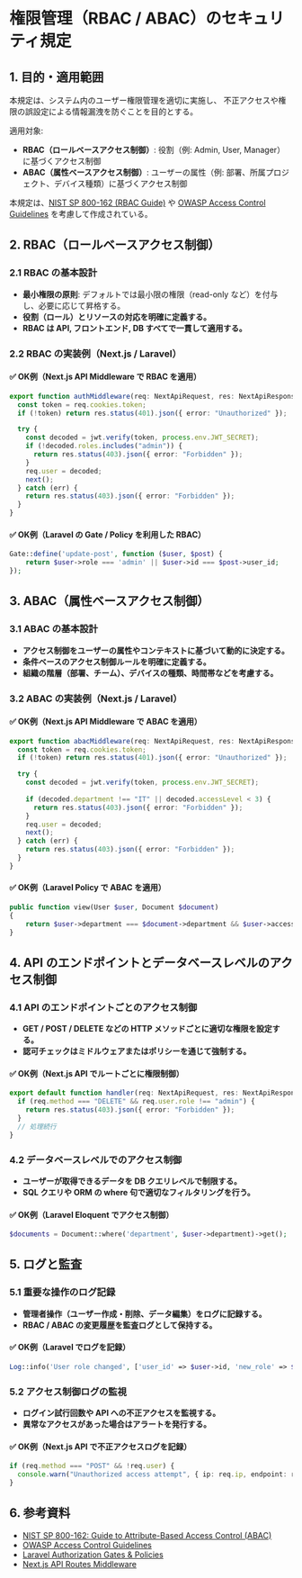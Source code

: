 # 権限管理（RBAC / ABAC）のセキュリティ規定

## 1. 目的・適用範囲

本規定は、システム内のユーザー権限管理を適切に実施し、
不正アクセスや権限の誤設定による情報漏洩を防ぐことを目的とする。

適用対象:
- **RBAC（ロールベースアクセス制御）**: 役割（例: Admin, User, Manager）に基づくアクセス制御
- **ABAC（属性ベースアクセス制御）**: ユーザーの属性（例: 部署、所属プロジェクト、デバイス種類）に基づくアクセス制御

本規定は、[NIST SP 800-162 (RBAC Guide)](https://csrc.nist.gov/publications/detail/sp/800-162/final) や [OWASP Access Control Guidelines](https://owasp.org/www-project-top-ten/) を考慮して作成されている。

## 2. RBAC（ロールベースアクセス制御）

### **2.1 RBAC の基本設計**

- **最小権限の原則**: デフォルトでは最小限の権限（read-only など）を付与し、必要に応じて昇格する。
- **役割（ロール）とリソースの対応を明確に定義する。**
- **RBAC は API, フロントエンド, DB すべてで一貫して適用する。**

### **2.2 RBAC の実装例（Next.js / Laravel）**

#### **✅ OK例（Next.js API Middleware で RBAC を適用）**

```typescript
export function authMiddleware(req: NextApiRequest, res: NextApiResponse, next: Function) {
  const token = req.cookies.token;
  if (!token) return res.status(401).json({ error: "Unauthorized" });

  try {
    const decoded = jwt.verify(token, process.env.JWT_SECRET);
    if (!decoded.roles.includes("admin")) {
      return res.status(403).json({ error: "Forbidden" });
    }
    req.user = decoded;
    next();
  } catch (err) {
    return res.status(403).json({ error: "Forbidden" });
  }
}
```

#### **✅ OK例（Laravel の Gate / Policy を利用した RBAC）**

```php
Gate::define('update-post', function ($user, $post) {
    return $user->role === 'admin' || $user->id === $post->user_id;
});
```

## 3. ABAC（属性ベースアクセス制御）

### **3.1 ABAC の基本設計**

- **アクセス制御をユーザーの属性やコンテキストに基づいて動的に決定する。**
- **条件ベースのアクセス制御ルールを明確に定義する。**
- **組織の階層（部署、チーム）、デバイスの種類、時間帯などを考慮する。**

### **3.2 ABAC の実装例（Next.js / Laravel）**

#### **✅ OK例（Next.js API Middleware で ABAC を適用）**

```typescript
export function abacMiddleware(req: NextApiRequest, res: NextApiResponse, next: Function) {
  const token = req.cookies.token;
  if (!token) return res.status(401).json({ error: "Unauthorized" });

  try {
    const decoded = jwt.verify(token, process.env.JWT_SECRET);
    
    if (decoded.department !== "IT" || decoded.accessLevel < 3) {
      return res.status(403).json({ error: "Forbidden" });
    }
    req.user = decoded;
    next();
  } catch (err) {
    return res.status(403).json({ error: "Forbidden" });
  }
}
```

#### **✅ OK例（Laravel Policy で ABAC を適用）**

```php
public function view(User $user, Document $document)
{
    return $user->department === $document->department && $user->access_level >= 3;
}
```

## 4. API のエンドポイントとデータベースレベルのアクセス制御

### **4.1 API のエンドポイントごとのアクセス制御**

- **GET / POST / DELETE などの HTTP メソッドごとに適切な権限を設定する。**
- **認可チェックはミドルウェアまたはポリシーを通じて強制する。**

#### **✅ OK例（Next.js API でルートごとに権限制御）**

```typescript
export default function handler(req: NextApiRequest, res: NextApiResponse) {
  if (req.method === "DELETE" && req.user.role !== "admin") {
    return res.status(403).json({ error: "Forbidden" });
  }
  // 処理続行
}
```

### **4.2 データベースレベルでのアクセス制御**

- **ユーザーが取得できるデータを DB クエリレベルで制限する。**
- **SQL クエリや ORM の where 句で適切なフィルタリングを行う。**

#### **✅ OK例（Laravel Eloquent でアクセス制御）**

```php
$documents = Document::where('department', $user->department)->get();
```

## 5. ログと監査

### **5.1 重要な操作のログ記録**

- **管理者操作（ユーザー作成・削除、データ編集）をログに記録する。**
- **RBAC / ABAC の変更履歴を監査ログとして保持する。**

#### **✅ OK例（Laravel でログを記録）**

```php
Log::info('User role changed', ['user_id' => $user->id, 'new_role' => $newRole]);
```

### **5.2 アクセス制御ログの監視**

- **ログイン試行回数や API への不正アクセスを監視する。**
- **異常なアクセスがあった場合はアラートを発行する。**

#### **✅ OK例（Next.js API で不正アクセスログを記録）**

```typescript
if (req.method === "POST" && !req.user) {
  console.warn("Unauthorized access attempt", { ip: req.ip, endpoint: req.url });
}
```

## 6. 参考資料

- [NIST SP 800-162: Guide to Attribute-Based Access Control (ABAC)](https://csrc.nist.gov/publications/detail/sp/800-162/final)
- [OWASP Access Control Guidelines](https://owasp.org/www-project-top-ten/)
- [Laravel Authorization Gates & Policies](https://laravel.com/docs/authorization)
- [Next.js API Routes Middleware](https://nextjs.org/docs/api-routes/middleware)
